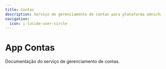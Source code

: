 ```yaml
---
title: Contas
description: Serviço de gerenciamento de contas para plataforma omnichannel
navigation:
  icon: i-lucide-user-circle
---
```


# App Contas

Documentação do serviço de gerenciamento de contas.
